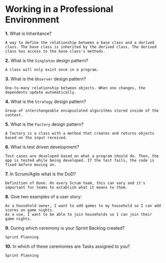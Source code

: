 # Working in a Professional Environment

**1.** What is Inheritance?
<!-- enter you answer in the space below -->
```
A way to define the relationship between a base class and a derived class. The base class is inherited by the derived class. The derived class has access to the base class's methods.
```
**2.** What is the `Singleton` design pattern?
<!-- enter you answer in the space below -->
```
A class will only exist once in a program.
```
**3.** What is the `Observer` design pattern?
<!-- enter you answer in the space below -->
```
One-to-many relationship between objects. When one changes, the dependents update automatically.
```
**4.** What is the `Strategy` design pattern?
<!-- enter you answer in the space below -->
```
Group of interchangeable encapsulated algorithms stored inside of the context.
```
**5.** What is the `Factory` design pattern?
<!-- enter you answer in the space below -->
```
A factory is a class with a method that creates and returns objects based on the input received. 
```
**6.** What is test driven development?
<!-- enter you answer in the space below -->
```
Test cases are developed based on what a program should do. Then, the app is tested while being developed. If the test fails, the code is fixed before moving on. 
```
**7.** In Scrum/Agile what is the DoD?
<!-- enter you answer in the space below -->
```
Definition of Done. On every Scrum team, this can vary and it's important for teams to establish what it means to them.
```
**8.** Give two examples of a user story:
<!-- enter you answer in the space below -->
```
As a household owner, I want to add games to my household so I can add scores on game nights.
As a use, I want to be able to join households so I can join their game nights.
```
**9.** During which ceremony is your Sprint Backlog created?
<!-- enter you answer in the space below -->
```
Sprint Planning
```
**10.** In which of these ceremonies are Tasks assigned to you?
<!-- enter you answer in the space below -->
```
Sprint Planning
```